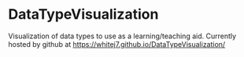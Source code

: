 # DataTypeVisualization
Visualization of data types to use as a learning/teaching aid.
Currently hosted by github at https://whitej7.github.io/DataTypeVisualization/
